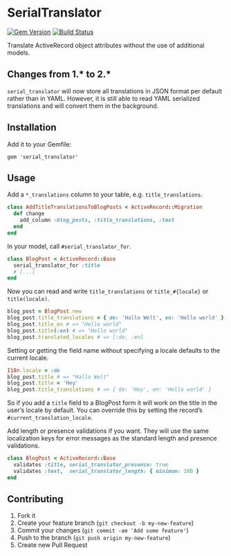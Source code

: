 # SerialTranslator

[![Gem Version](https://badge.fury.io/rb/serial_translator.svg)](http://badge.fury.io/rb/serial_translator)
[![Build Status](https://github.com/betterplace/serial_translator/workflows/tests/badge.svg)](https://github.com/betterplace/serial_translator/actions)

Translate ActiveRecord object attributes without the use of additional models.

## Changes from 1.* to 2.*

`serial_translator` will now store all translations in JSON format per default rather than in YAML. However, it is still able to read YAML serialized translations and will convert them in the background.

## Installation

Add it to your Gemfile:

    gem 'serial_translator'

## Usage

Add a `*_translations` column to your table, e.g. `title_translations`.

```ruby
class AddTitleTranslationsToBlogPosts < ActiveRecord::Migration
  def change
    add_column :blog_posts, :title_translations, :text
  end
end
```

In your model, call `#serial_translator_for`.

```ruby
class BlogPost < ActiveRecord::Base
  serial_translator_for :title
  # [...]
end
```

Now you can read and write `title_translations` or `title_#{locale}` or `title(locale)`.

```ruby
blog_post = BlogPost.new
blog_post.title_translations = { de: 'Hallo Welt', en: 'Hello world' }
blog_post.title_en # => "Hello world"
blog_post.title(:en) # => "Hello world"
blog_post.translated_locales # => [:de, :en]
```

Setting or getting the field name without specifying a locale defaults to the current locale.

```ruby
I18n.locale = :de
blog_post.title # => "Hallo Welt"
blog_post.title = 'Hey'
blog_post.title_translations # => { de: 'Hey', en: 'Hello world' }
```

So if you add a `title` field to a BlogPost form it will work on the title in the user’s locale by default. You can override this by setting the record’s `#current_translation_locale`.

Add length or presence validations if you want. They will use the same localization keys for error messages as the standard length and presence validations.

```ruby
class BlogPost < ActiveRecord::Base
  validates :title, serial_translator_presence: true
  validates :text,  serial_translator_length: { minimum: 100 }
end
```




## Contributing

1. Fork it
2. Create your feature branch (`git checkout -b my-new-feature`)
3. Commit your changes (`git commit -am 'Add some feature'`)
4. Push to the branch (`git push origin my-new-feature`)
5. Create new Pull Request
